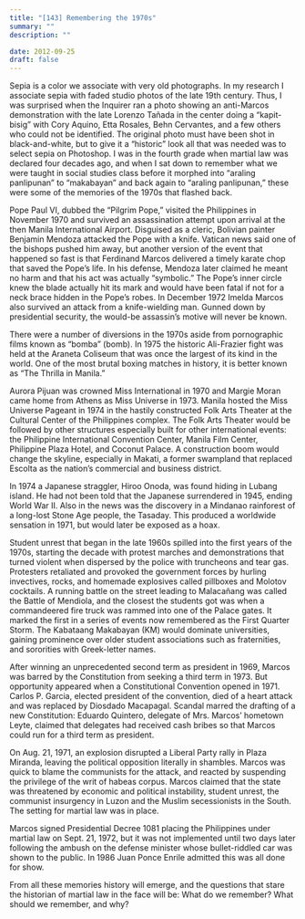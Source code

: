 ```yaml
---
title: "[143] Remembering the 1970s"
summary: ""
description: ""

date: 2012-09-25
draft: false
---
```


Sepia is a color we associate with very old photographs. In my research I associate sepia with faded studio photos of the late 19th century. Thus, I was surprised when the Inquirer ran a photo showing an anti-Marcos demonstration with the late Lorenzo Tañada in the center doing a “kapit-bisig” with Cory Aquino, Etta Rosales, Behn Cervantes, and a few others who could not be identified. The original photo must have been shot in black-and-white, but to give it a “historic” look all that was needed was to select sepia on Photoshop. I was in the fourth grade when martial law was declared four decades ago, and when I sat down to remember what we were taught in social studies class before it morphed into “araling panlipunan” to “makabayan” and back again to “araling panlipunan,” these were some of the memories of the 1970s that flashed back.

Pope Paul VI, dubbed the “Pilgrim Pope,” visited the Philippines in November 1970 and survived an assassination attempt upon arrival at the then Manila International Airport. Disguised as a cleric, Bolivian painter Benjamin Mendoza attacked the Pope with a knife. Vatican news said one of the bishops pushed him away, but another version of the event that happened so fast is that Ferdinand Marcos delivered a timely karate chop that saved the Pope’s life. In his defense, Mendoza later claimed he meant no harm and that his act was actually “symbolic.” The Pope’s inner circle knew the blade actually hit its mark and would have been fatal if not for a neck brace hidden in the Pope’s robes. In December 1972 Imelda Marcos also survived an attack from a knife-wielding man. Gunned down by presidential security, the would-be assassin’s motive will never be known.

There were a number of diversions in the 1970s aside from pornographic films known as “bomba” (bomb). In 1975 the historic Ali-Frazier fight was held at the Araneta Coliseum that was once the largest of its kind in the world. One of the most brutal boxing matches in history, it is better known as “The Thrilla in Manila.”

Aurora Pijuan was crowned Miss International in 1970 and Margie Moran came home from Athens as Miss Universe in 1973. Manila hosted the Miss Universe Pageant in 1974 in the hastily constructed Folk Arts Theater at the Cultural Center of the Philippines complex. The Folk Arts Theater would be followed by other structures especially built for other international events: the Philippine International Convention Center, Manila Film Center, Philippine Plaza Hotel, and Coconut Palace. A construction boom would change the skyline, especially in Makati, a former swampland that replaced Escolta as the nation’s commercial and business district.

In 1974 a Japanese straggler, Hiroo Onoda, was found hiding in Lubang island. He had not been told that the Japanese surrendered in 1945, ending World War II. Also in the news was the discovery in a Mindanao rainforest of a long-lost Stone Age people, the Tasaday. This produced a worldwide sensation in 1971, but would later be exposed as a hoax.

Student unrest that began in the late 1960s spilled into the first years of the 1970s, starting the decade with protest marches and demonstrations that turned violent when dispersed by the police with truncheons and tear gas. Protesters retaliated and provoked the government forces by hurling invectives, rocks, and homemade explosives called pillboxes and Molotov cocktails. A running battle on the street leading to Malacañang was called the Battle of Mendiola, and the closest the students got was when a commandeered fire truck was rammed into one of the Palace gates. It marked the first in a series of events now remembered as the First Quarter Storm. The Kabataang Makabayan (KM) would dominate universities, gaining prominence over older student associations such as fraternities, and sororities with Greek-letter names.

After winning an unprecedented second term as president in 1969, Marcos was barred by the Constitution from seeking a third term in 1973. But opportunity appeared when a Constitutional Convention opened in 1971. Carlos P. Garcia, elected president of the convention, died of a heart attack and was replaced by Diosdado Macapagal. Scandal marred the drafting of a new Constitution: Eduardo Quintero, delegate of Mrs. Marcos’ hometown Leyte, claimed that delegates had received cash bribes so that Marcos could run for a third term as president.

On Aug. 21, 1971, an explosion disrupted a Liberal Party rally in Plaza Miranda, leaving the political opposition literally in shambles. Marcos was quick to blame the communists for the attack, and reacted by suspending the privilege of the writ of habeas corpus. Marcos claimed that the state was threatened by economic and political instability, student unrest, the communist insurgency in Luzon and the Muslim secessionists in the South. The setting for martial law was in place.

Marcos signed Presidential Decree 1081 placing the Philippines under martial law on Sept. 21, 1972, but it was not implemented until two days later following the ambush on the defense minister whose bullet-riddled car was shown to the public. In 1986 Juan Ponce Enrile admitted this was all done for show.

From all these memories history will emerge, and the questions that stare the historian of martial law in the face will be: What do we remember? What should we remember, and why?
